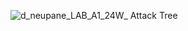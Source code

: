 ![d_neupane_LAB_A1_24W_ Attack Tree](https://github.com/user-attachments/assets/34910a2b-4069-4804-96bd-5bc69a5a337c)
